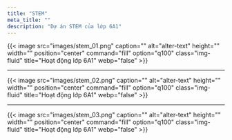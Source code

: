 ```yaml
---
title: "STEM"
meta_title: ""
description: "Dự án STEM của lớp 6A1"
---
```


{{< image src="images/stem_01.png" caption="" alt="alter-text" height="" width="" position="center" command="fill" option="q100" class="img-fluid" title="Hoạt động lớp 6A1"  webp="false" >}}

<hr>

{{< image src="images/stem_02.png" caption="" alt="alter-text" height="" width="" position="center" command="fill" option="q100" class="img-fluid" title="Hoạt động lớp 6A1"  webp="false" >}}

<hr>

{{< image src="images/stem_03.png" caption="" alt="alter-text" height="" width="" position="center" command="fill" option="q100" class="img-fluid" title="Hoạt động lớp 6A1"  webp="false" >}}